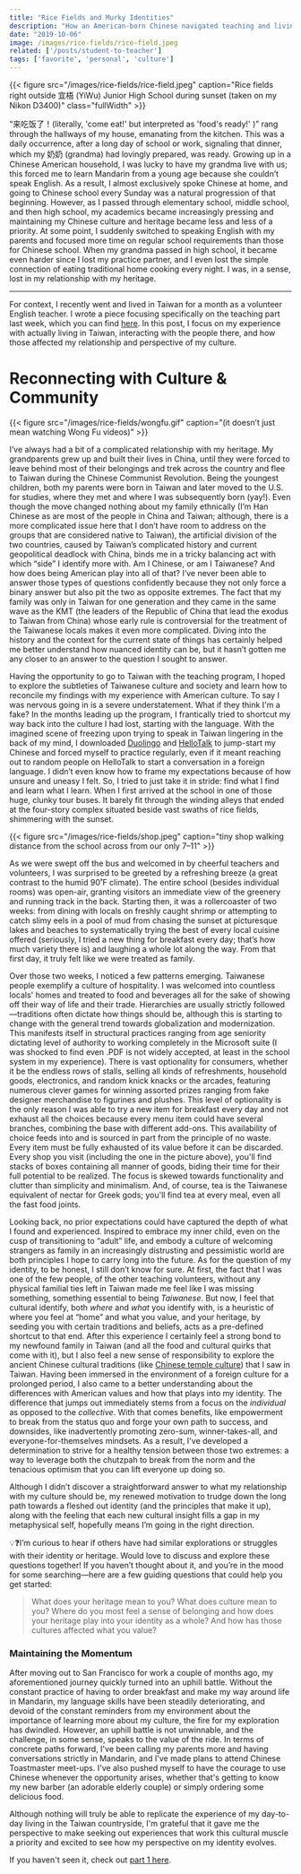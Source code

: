 ```yaml
---
title: "Rice Fields and Murky Identities"
description: "How an American-born Chinese navigated teaching and living in Taiwan"
date: "2019-10-06"
image: /images/rice-fields/rice-field.jpeg
related: ['/posts/student-to-teacher']
tags: ['favorite', 'personal', 'culture']
---
```


{{< figure src="/images/rice-fields/rice-field.jpeg" caption="Rice fields right outside 宜梧 (YiWu) Junior High School during sunset (taken on my Nikon D3400)" class="fullWidth" >}}

“来吃饭了！(literally, 'come eat!' but interpreted as 'food's ready!' )” rang through the hallways of my house, emanating from the kitchen. This was a daily occurrence, after a long day of school or work, signaling that dinner, which my 奶奶 (grandma) had lovingly prepared, was ready. Growing up in a Chinese American household, I was lucky to have my grandma live with us; this forced me to learn Mandarin from a young age because she couldn’t speak English. As a result, I almost exclusively spoke Chinese at home, and going to Chinese school every Sunday was a natural progression of that beginning. However, as I passed through elementary school, middle school, and then high school, my academics became increasingly pressing and maintaining my Chinese culture and heritage became less and less of a priority. At some point, I suddenly switched to speaking English with my parents and focused more time on regular school requirements than those for Chinese school. When my grandma passed in high school, it became even harder since I lost my practice partner, and I even lost the simple connection of eating traditional home cooking every night. I was, in a sense, lost in my relationship with my heritage.

---

For context, I recently went and lived in Taiwan for a month as a volunteer English teacher. I wrote a piece focusing specifically on the teaching part last week, which you can find [here](/posts/student-to-teacher). In this post, I focus on my experience with actually living in Taiwan, interacting with the people there, and how those affected my relationship and perspective of my culture.

# Reconnecting with Culture & Community

{{< figure src="/images/rice-fields/wongfu.gif" caption="(it doesn’t just mean watching Wong Fu videos)" >}}

I’ve always had a bit of a complicated relationship with my heritage. My grandparents grew up and built their lives in China, until they were forced to leave behind most of their belongings and trek across the country and flee to Taiwan during the Chinese Communist Revolution. Being the youngest children, both my parents were born in Taiwan and later moved to the U.S. for studies, where they met and where I was subsequently born (yay!). Even though the move changed nothing about my family ethnically (I’m Han Chinese as are most of the people in China and Taiwan; although, there is a more complicated issue here that I don’t have room to address on the groups that are considered native to Taiwan), the artificial division of the two countries, caused by Taiwan’s complicated history and current geopolitical deadlock with China, binds me in a tricky balancing act with which “side” I identify more with. Am I Chinese, or am I Taiwanese? And how does being American play into all of that? I’ve never been able to answer those types of questions confidently because they not only force a binary answer but also pit the two as opposite extremes. The fact that my family was only in Taiwan for one generation and they came in the same wave as the KMT (the leaders of the Republic of China that lead the exodus to Taiwan from China) whose early rule is controversial for the treatment of the Taiwanese locals makes it even more complicated. Diving into the history and the context for the current state of things has certainly helped me better understand how nuanced identity can be, but it hasn’t gotten me any closer to an answer to the question I sought to answer.

Having the opportunity to go to Taiwan with the teaching program, I hoped to explore the subtleties of Taiwanese culture and society and learn how to reconcile my findings with my experience with American culture. To say I was nervous going in is a severe understatement. What if they think I'm a fake? In the months leading up the program, I frantically tried to shortcut my way back into the culture I had lost, starting with the language. With the imagined scene of freezing upon trying to speak in Taiwan lingering in the back of my mind, I downloaded [Duolingo](http://duolingo.com) and [HelloTalk](https://www.hellotalk.com/) to jump-start my Chinese and forced myself to practice regularly, even if it meant reaching out to random people on HelloTalk to start a conversation in a foreign language. I didn’t even know how to frame my expectations because of how unsure and uneasy I felt. So, I tried to just take it in stride: find what I find and learn what I learn. When I first arrived at the school in one of those huge, clunky tour buses. It barely fit through the winding alleys that ended at the four-story complex situated beside vast swaths of rice fields, shimmering with the sunset.

{{< figure src="/images/rice-fields/shop.jpeg" caption="tiny shop walking distance from the school across from our only 7–11" >}}

As we were swept off the bus and welcomed in by cheerful teachers and volunteers, I was surprised to be greeted by a refreshing breeze (a great contrast to the humid 90˚F climate). The entire school (besides individual rooms) was open-air, granting visitors an immediate view of the greenery and running track in the back. Starting then, it was a rollercoaster of two weeks: from dining with locals on freshly caught shrimp or attempting to catch slimy eels in a pool of mud from chasing the sunset at picturesque lakes and beaches to systematically trying the best of every local cuisine offered (seriously, I tried a new thing for breakfast every day; that’s how much variety there is) and laughing a whole lot along the way. From that first day, it truly felt like we were treated as family.

Over those two weeks, I noticed a few patterns emerging. Taiwanese people exemplify a culture of hospitality. I was welcomed into countless locals' homes and treated to food and beverages all for the sake of showing off their way of life and their trade. Hierarchies are usually strictly followed—traditions often dictate how things should be, although this is starting to change with the general trend towards globalization and modernization. This manifests itself in structural practices ranging from age seniority dictating level of authority to working completely in the Microsoft suite (I was shocked to find even .PDF is not widely accepted, at least in the school system in my experience). There is vast optionality for consumers, whether it be the endless rows of stalls, selling all kinds of refreshments, household goods, electronics, and random knick knacks or the arcades, featuring numerous clever games for winning assorted prizes ranging from fake designer merchandise to figurines and plushes. This level of optionality is the only reason I was able to try a new item for breakfast every day and not exhaust all the choices because every menu item could have several branches, combining the base with different add-ons. This availability of choice feeds into and is sourced in part from the principle of no waste. Every item must be fully exhausted of its value before it can be discarded. Every shop you visit (including the one in the picture above), you'll find stacks of boxes containing all manner of goods, biding their time for their full potential to be realized. The focus is skewed towards functionality and clutter than simplicity and minimalism. And, of course, tea is the Taiwanese equivalent of nectar for Greek gods; you'll find tea at every meal, even all the fast food joints.

Looking back, no prior expectations could have captured the depth of what I found and experienced. Inspired to embrace my inner child, even on the cusp of transitioning to “adult” life, and embody a culture of welcoming strangers as family in an increasingly distrusting and pessimistic world are both principles I hope to carry long into the future. As for the question of my identity, to be honest, I still don’t know for sure. At first, the fact that I was one of the few people, of the other teaching volunteers, without any physical familial ties left in Taiwan made me feel like I was missing something, something essential to being *Taiwanese*. But now, I feel that cultural identify, both *where* and *what* you identify with, is a heuristic of where you feel at “home” and what you value, and your heritage, by seeding you with certain traditions and beliefs, acts as a pre-defined shortcut to that end. After this experience I certainly feel a strong bond to my newfound family in Taiwan (and all the food and cultural quirks that come with it), but I also feel a new sense of responsibility to explore the ancient Chinese cultural traditions (like [Chinese temple culture](https://en.wikipedia.org/wiki/Chinese_folk_religion)) that I saw in Taiwan. Having been immersed in the environment of a foreign culture for a prolonged period, I also came to a better understanding about the differences with American values and how that plays into my identity. The difference that jumps out immediately stems from a focus on the *individual* as opposed to the *collective*. With that comes benefits, like empowerment to break from the status quo and forge your own path to success, and downsides, like inadvertently promoting zero-sum, winner-takes-all, and everyone-for-themselves mindsets. As a result, I've developed a determination to strive for a healthy tension between those two extremes: a way to leverage both the chutzpah to break from the norm and the tenacious optimism that you can lift everyone up doing so.

Although I didn’t discover a straightforward answer to what my relationship with my culture should be, my renewed motivation to trudge down the long path towards a fleshed out identity (and the principles that make it up), along with the feeling that each new cultural insight fills a gap in my metaphysical self, hopefully means I’m going in the right direction.

💡❓I’m curious to hear if others have had similar explorations or struggles with their identity or heritage. Would love to discuss and explore these questions together! If you haven’t thought about it, and you’re in the mood for some searching—here are a few guiding questions that could help you get started:

> What does your heritage mean to you? What does culture mean to you? Where do you most feel a sense of belonging and how does your heritage play into your identity as a whole? And how has those cultures affected what you value?

### Maintaining the Momentum

After moving out to San Francisco for work a couple of months ago, my aforementioned journey quickly turned into an uphill battle. Without the constant practice of having to order breakfast and make my way around life in Mandarin, my language skills have been steadily deteriorating, and devoid of the constant reminders from my environment about the importance of learning more about my culture, the fire for my exploration has dwindled. However, an uphill battle is not unwinnable, and the challenge, in some sense, speaks to the value of the ride. In terms of concrete paths forward, I've been calling my parents more and having conversations strictly in Mandarin, and I've made plans to attend Chinese Toastmaster meet-ups. I've also pushed myself to have the courage to use Chinese whenever the opportunity arises, whether that's getting to know my new barber (an adorable elderly couple) or simply ordering some delicious food.

Although nothing will truly be able to replicate the experience of my day-to-day living in the Taiwan countryside, I'm grateful that it gave me the perspective to make seeking out experiences that work this cultural muscle a priority and excited to see how my perspective on my identity evolves.

If you haven't seen it, check out [part 1 here](/posts/student-to-teacher).
